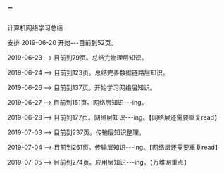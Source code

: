 # -
计算机网络学习总结

安排
2019-06-20 开始---目前到52页。

2019-06-23 --> 目前到79页。总结完物理层知识。

2019-06-24 --> 目前到123页。总结完善数据链路层知识。

2019-06-26 --> 目前到137页。开始学习网络层知识。

2019-06-27 --> 目前到151页。网络层知识---ing。

2019-06-28 --> 目前到177页。网络层知识---ing。【网络层还需要重复read】

2019-07-03 --> 目前到237页。传输层知识整理。

2019-07-04 --> 目前到261页。传输层知识---ing。【网络层还需要重复read】

2019-07-05 --> 目前到274页。应用层知识---ing。【万维网重点】




